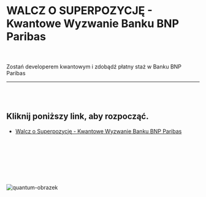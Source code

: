 
# WALCZ O SUPERPOZYCJĘ - Kwantowe Wyzwanie Banku BNP Paribas
<br>
<br>
Zostań developerem kwantowym i zdobądź płatny staż w Banku BNP Paribas

*****
<br>
<br>





## Kliknij poniższy link, aby rozpocząć.
* [Walcz o Superpozycję - Kwantowe Wyzwanie Banku BNP Paribas](Qchallenge/README.md)  
<br>
<br>
<br>
<br>
<br>
<br>

![quantum-obrazek](/images/q2.png)
